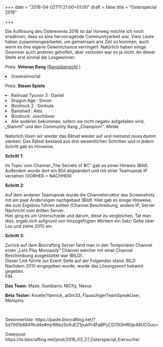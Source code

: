 +++
date = "2016-04-02T11:21:00+01:00"
draft = false
title = "Osterspecial 2016"

+++
<p>Die Auflösung des Osterevents 2016 ist da! Vorweg möchte ich noch erwähnen, dass es eine hervorragende Communityarbeit war. Viele Leute haben zusammengearbeitet, um gemeinsam ans Ziel zu kommen, auch wenn es ihre eigene Gewinnchance verringert. Natürlich haben einige Gewinner auch anderen geholfen, aber verboten war es ja nicht. 
An dieser Stelle erst einmal die Losgewinner:<p>
<p>Preis: <strong>Veteran Rang</strong> (<a href="https://ts.biocrafting.net/overview/ranks.html">Rangübersicht</a>
)</p>
<p><li>Greenslimorial</li></p>
<p>Preis: <strong>Steam Spiele</strong></p>
<li>Railroad Tycoon 3 : Daniel</li>
<li>Dragon Age : Simon</li>
<li>Bioshock 2 : Simbula</li>
<li>Banished : Alex</li>
<li>Bioshock: Juschibear</li>
<li>Alle anderen bekommen, sofern sie nicht negativ aufgefallen sind, „Stammi“ und den Community Rang „Champion!“.
Melde</li></p>

<p>Natürlich lösen wir wieder das Rätsel wieder auf und niemand muss dumm sterben:
Das Rätsel bestand aus drei wesentlichen Schritten und in jedem Schritt gab es Hinweise.</p>
<p><strong>Schritt 1:</strong></p> 
<p>Im Topic vom Channel „The Secrets of BC“ gab es einen Hinweis (<href="https://storage.biocrafting.net/f/555db0f9e2/">Bild</a>). Außerdem wurde dort ein Bild abgeändert und mit einer Teamspeak IP versehen (VORHER > NACHHER)</p>
<p><strong>Schritt 2:</strong></p>
Auf dem anderen Teamspeak wurde die Channelstruktur des Screenshots mit ein paar Änderungen nachgebaut (<href="https://storage.biocrafting.net/f/d49a713ccf/">Bild</a>). Hier gab es einige Hinweise, die zum Ergebnis führen sollten (<href="https://storage.biocrafting.net/f/2eb8254308/">Channel Beschreibung</a>, <href="https://storage.biocrafting.net/f/0fe065694d/">andere IP</a>, <href="https://storage.biocrafting.net/f/2498dd977c/">Server Nachricht vom dritten Server</a>. <br>
Hier ging es um Unterschiede und darum, diese zu vergleichen. Tat man dies, ergab sich aufgrund von hinzugefügten Wörtern ein Satz: Gehe über Los und ziehe 2010 ein.</p>
<p><strong>Schritt 3:</strong></p>
Zurück auf dem Biocrafting Server fand man in den Temporären Channel einen „Lets Play Monopoly“ Channel welcher mit einer Channel Beschreibung ausgestattet war (BILD). <br>
Dieser Link führte zur Event-Seite auf der Folgendes stand: BILD <br>
Nachdem 2010 eingegeben wurde, wurde das Lösungswort bekannt gegeben.<br>
FIN
</p>
<p> <strong> Das Team:</strong> Maze, Gumbario, NICfly, Nexus</p>
<p> <strong>Beta Tester:</strong> Kroete/Yannick, at0m33, FlauschigerTeamSpeakUser, Memphis</p> 
<br>
<p>Gewinnerliste: https://paste.biocrafting.net/?5d7061b6841fcd4e#mjrR8bzSo9JEZ1pukPr4FaBPyCD70l3HR0je48UCGuo= </p>
<p>Osterpost: https://ts.biocrafting.net/post/2016_03_27_Osterspecial_Eiersuche/</p>
